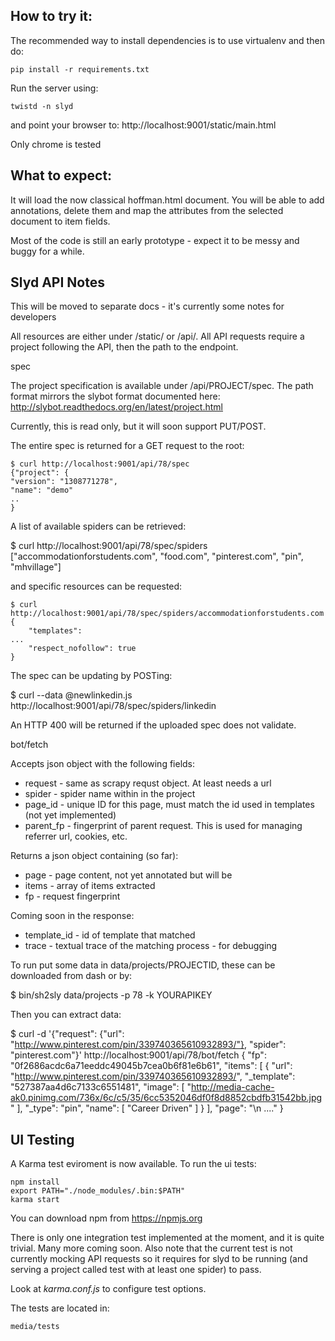 How to try it:
--------------

The recommended way to install dependencies is to use virtualenv and
then do:

	pip install -r requirements.txt

Run the server using:

	twistd -n slyd

and point your browser to:
	http://localhost:9001/static/main.html

Only chrome is tested

What to expect:
---------------

It will load the now classical hoffman.html document. You will be able
to add annotations, delete them and map the attributes from the selected
document to item fields.

Most of the code is still an early prototype - expect it to be messy and
buggy for a while.


Slyd API Notes
--------------

This will be moved to separate docs - it's currently some notes for developers

All resources are either under /static/ or /api/. All API requests require a
project following the API, then the path to the endpoint.

spec

The project specification is available under /api/PROJECT/spec. The path format
mirrors the slybot format documented here:
http://slybot.readthedocs.org/en/latest/project.html

Currently, this is read only, but it will soon support PUT/POST.

The entire spec is returned for a GET request to the root:

	$ curl http://localhost:9001/api/78/spec
	{"project": {
    "version": "1308771278",
    "name": "demo"
    ..
	}

A list of available spiders can be retrieved:

  $ curl http://localhost:9001/api/78/spec/spiders
["accommodationforstudents.com", "food.com", "pinterest.com", "pin", "mhvillage"]

and specific resources can be requested:

	$ curl http://localhost:9001/api/78/spec/spiders/accommodationforstudents.com
	{
    	"templates":
    ...
	    "respect_nofollow": true
	}

The spec can be updating by POSTing:

  $ curl --data @newlinkedin.js http://localhost:9001/api/78/spec/spiders/linkedin

An HTTP 400 will be returned if the uploaded spec does not validate.


bot/fetch

Accepts json object with the following fields:
* request - same as scrapy requst object. At least needs a url
* spider - spider name within in the project
* page_id - unique ID for this page, must match the id used in templates (not yet implemented)
* parent_fp - fingerprint of parent request. This is used for managing referrer url, cookies, etc.

Returns a json object containing (so far):
* page - page content, not yet annotated but will be
* items - array of items extracted
* fp - request fingerprint

Coming soon in the response:
* template_id - id of template that matched
* trace - textual trace of the matching process - for debugging


To run put some data in data/projects/PROJECTID, these can be downloaded from dash or by:

$ bin/sh2sly data/projects -p 78 -k YOURAPIKEY

Then you can extract data:

$ curl -d '{"request": {"url": "http://www.pinterest.com/pin/339740365610932893/"}, "spider": "pinterest.com"}' http://localhost:9001/api/78/bot/fetch
{
  "fp": "0f2686acdc6a71eeddc49045b7cea0b6f81e6b61",
   "items": [
      {
         "url": "http://www.pinterest.com/pin/339740365610932893/",
         "_template": "527387aa4d6c7133c6551481",
         "image": [
            "http://media-cache-ak0.pinimg.com/736x/6c/c5/35/6cc5352046df0f8d8852cbdfb31542bb.jpg"
         ],
         "_type": "pin",
         "name": [
            "Career Driven"
         ]
      }
   ],
   "page": "<!DOCTYPE html>\n ...."
}

UI Testing
----------

A Karma test eviroment is now available. To run the ui tests:

  	npm install
	export PATH="./node_modules/.bin:$PATH"
  	karma start

You can download npm from https://npmjs.org

There is only one integration test implemented at the moment, and it is quite trivial. Many more coming soon. Also note that the
current test is not currently mocking API requests so it requires for slyd to be running (and serving a project called test with at least one spider) to pass.

Look at *karma.conf.js* to configure test options.

The tests are located in:

	media/tests
